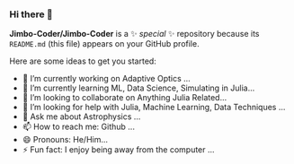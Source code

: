 ### Hi there 👋


**Jimbo-Coder/Jimbo-Coder** is a ✨ _special_ ✨ repository because its `README.md` (this file) appears on your GitHub profile.

Here are some ideas to get you started:

- 🔭 I’m currently working on Adaptive Optics ...
- 🌱 I’m currently learning ML, Data Science, Simulating in Julia...
- 👯 I’m looking to collaborate on Anything Julia Related...
- 🤔 I’m looking for help with Julia, Machine Learning, Data Techniques ...
- 💬 Ask me about Astrophysics ...
- 📫 How to reach me: Github ...
- 😄 Pronouns: He/Him...
- ⚡ Fun fact: I enjoy being away from the computer ...

 
 
